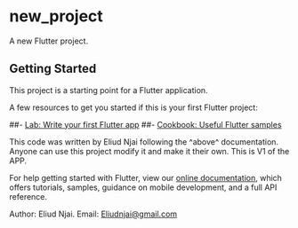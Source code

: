 # new_project

A new Flutter project.

## Getting Started

This project is a starting point for a Flutter application.

A few resources to get you started if this is your first Flutter project:

##- [Lab: Write your first Flutter app](https://flutter.dev/docs/get-started/codelab)
##- [Cookbook: Useful Flutter samples](https://flutter.dev/docs/cookbook)

This code was written by Eliud Njai following the ^above^ documentation.
Anyone can use this project modify it and make it their own.
This is V1 of the APP.

For help getting started with Flutter, view our
[online documentation](https://flutter.dev/docs), which offers tutorials,
samples, guidance on mobile development, and a full API reference.

Author: Eliud Njai.
Email: Eliudnjai@gmail.com
